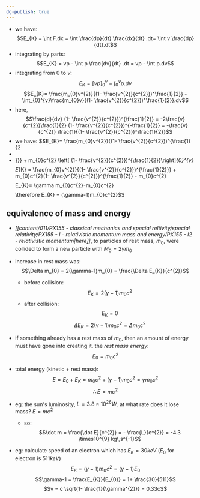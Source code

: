 ```yaml
---
dg-publish: true
---
```

- we have:
$$E_{K} = \int F.dx = \int \frac{dp}{dt} \frac{dx}{dt} .dt= \int v \frac{dp}{dt}.dt$$
- integrating by parts:
$$E_{K} = vp - \int p \frac{dv}{dt} .dt = vp - \int p.dv$$
- integrating from $0$ to $v$: $$E_{K}= [vp]_{0}^{v} - \int_{0}^{v}p.dv$$
$$E_{K}= \frac{m_{0}v^{2}}{(1- \frac{v^{2}}{c^{2}})^\frac{1}{2}} - \int_{0}^{v}\frac{m_{0}v}{(1- \frac{v^{2}}{c^{2}})^\frac{1}{2}}.dv$$
- here,
$$\frac{d}{dv} (1- \frac{v^{2}}{c^{2}})^{\frac{1}{2}} = -2\frac{v}{c^{2}}\frac{1}{2} (1- \frac{v^{2}}{c^{2}})^{-\frac{1}{2}} = -\frac{v}{c^{2}} \frac{1}{(1- \frac{v^{2}}{c^{2}})^\frac{1}{2}}$$
- we have:
$$E_{K}= \frac{m_{0}v^{2}}{(1- \frac{v^{2}}{c^{2}})^{\frac{1}{2
- 
- }}} + m_{0}c^{2} \left[ (1- \frac{v^{2}}{c^{2}})^{\frac{1}{2}}\right]_{0}^{v}$$
$$E_{K} = \frac{m_{0}v^{2}}{(1- \frac{v^{2}}{c^{2}})^{\frac{1}{2}}} + m_{0}c^{2}(1- \frac{v^{2}}{c^{2}})^{\frac{1}{2}} - m_{0}c^{2}$$
$$E_{K}= \gamma m_{0}c^{2}-m_{0}c^{2}$$
$$\therefore E_{K} = (\gamma-1)m_{0}c^{2}$$
## equivalence of mass and energy
- *[[content/011/PX155 - classical mechanics and special reltivity/special relativity/PX155 - I - relativistic momentum mass and energy/PX155 - I2 - relativistic momentum\|here]]*, to particles of rest mass, $m_{0}$, were collided to form a new particle with $M_{0}=2\gamma m_{0}$
- increase in rest mass was:
$$\Delta m_{0} = 2(\gamma-1)m_{0} = \frac{\Delta E_{K}}{c^{2}}$$
	- before collision:
$$E_{K} = 2(\gamma-1)m_{0}c^{2}$$
	- after collision:
$$E_{K}= 0$$
$$\Delta E_{K} = 2(\gamma-1)m_{0}c^{2}= \Delta m_{0}c^{2}$$
- if something already has a rest mass of $m_{0}$, then an amount of energy must have gone into creating it. the *rest mass energy*:
$$E_{0} = m_{0}c^{2}$$
- total energy (kinetic + rest mass): $$E = E_{0} + E_{K} = m_{0}c^{2} + (\gamma-1)m_{0}c^{2} = \gamma m_{0}c^{2}$$
$$\therefore E=mc^{2}$$
- eg: the sun's luminosity, $L = 3.8 \times10^{26}W$. at what rate does it lose mass?
		$E=mc^{2}$
	- so:$$\dot m = \frac{\dot E}{c^{2}} = - \frac{L}{c^{2}} = -4.3 \times10^{9} kg\,s^{-1}$$

- eg: calculate speed of an electron which has $E_{K}= 30 keV$ ($E_{0}$ for electron is $511keV$)
	$$E_{K} = (\gamma -1)m_{0}c^{2} = (\gamma -1)E_{0}$$
	$$\gamma-1 = \frac{E_{K}}{E_{0}} = 1+ \frac{30}{511}$$
	$$v = c \sqrt{1- \frac{1}{\gamma^{2}}} = 0.33c$$
